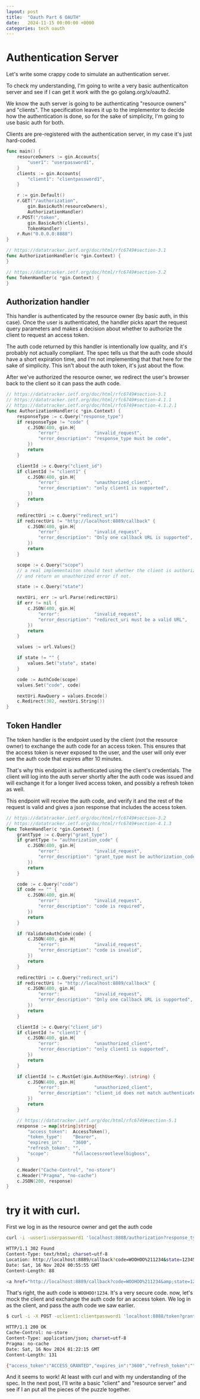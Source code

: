 ```yaml
---
layout: post
title:  "Oauth Part 6 OAUTH"
date:   2024-11-15 00:00:00 +0000
categories: tech oauth
---
```


# Authentication Server

Let's write some crappy code to simulate an authentication server.

To check my understanding, I'm going to write a very basic authenticaiton server and see if I can get it work with the
go golang.org/x/oauth2.


We know the auth server is going to be authenticating "resource owners" and "clients".
The specification leaves it up to the implementor to decide how the authentication is done, so for the sake of
simplicity, I'm going to use basic auth for both.

Clients are pre-registered with the authentication server, in my case it's just hard-coded.

```go
func main() {
	resourceOwners := gin.Accounts{
		"user1": "userpassword1",
	}
	clients := gin.Accounts{
		"client1": "clientpassword1",
	}

	r := gin.Default()
	r.GET("/authorization",
		gin.BasicAuth(resourceOwners),
		AuthorizationHandler)
	r.POST("/token",
		gin.BasicAuth(clients),
		TokenHandler)
	r.Run("0.0.0.0:8888")
}

// https://datatracker.ietf.org/doc/html/rfc6749#section-3.1
func AuthorizationHandler(c *gin.Context) {
}

// https://datatracker.ietf.org/doc/html/rfc6749#section-3.2
func TokenHandler(c *gin.Context) {
}
```


## Authorization handler

This handler is authenticated by the resource owner (by basic auth, in this case).
Once the user is authenticated, the handler picks apart the request query parameters and makes a decision
about whether to authorize the client to request an access token.

The auth code returned by this handler is intentionally low quality, and it's probably not actually compliant.
The spec tells us that the auth code should have a short expiration time, and I'm not implementing that that here
for the sake of simplicity. This isn't about the auth token, it's just about the flow.

After we've authorized the resource owner, we redirect the user's browser back to the client so it can pass the auth code.

```go
// https://datatracker.ietf.org/doc/html/rfc6749#section-3.1
// https://datatracker.ietf.org/doc/html/rfc6749#section-4.1.1
// https://datatracker.ietf.org/doc/html/rfc6749#section-4.1.2.1
func AuthorizationHandler(c *gin.Context) {
	responseType := c.Query("response_type")
	if responseType != "code" {
		c.JSON(400, gin.H{
			"error":             "invalid_request",
			"error_description": "response_type must be code",
		})
		return
	}

	clientId := c.Query("client_id")
	if clientId != "client1" {
		c.JSON(400, gin.H{
			"error":             "unauthorized_client",
			"error_description": "only client1 is supported",
		})
		return
	}

	redirectUri := c.Query("redirect_uri")
	if redirectUri != "http://localhost:8889/callback" {
		c.JSON(400, gin.H{
			"error":             "invalid_request",
			"error_description": "Only one callback URL is supported",
		})
		return
	}

	scope := c.Query("scope")
	// a real implementaiton should test whether the client is authorized to request the scope.
	// and return an unauthorized error if not.

	state := c.Query("state")

	nextUri, err := url.Parse(redirectUri)
	if err != nil {
		c.JSON(400, gin.H{
			"error":             "invalid_request",
			"error_description": "redirect_uri must be a valid URL",
		})
		return
	}

	values := url.Values{}

	if state != "" {
		values.Set("state", state)
	}

	code := AuthCode(scope)
	values.Set("code", code)

	nextUri.RawQuery = values.Encode()
	c.Redirect(302, nextUri.String())
}
```


## Token Handler

The token handler is the endpoint used by the client (not the resource owner) to exchange the auth
code for an access token. This ensures that the access token is never exposed to the user, and the
user will only ever see the auth code that expires after 10 minutes.

That's why this endpoint is authenticated using the client's credentials. The client will log
into the auth server shortly after the auth code was issued and will exchange it for a longer lived
access token, and possibly a refresh token as well.

This endpoint will receive the auth code, and verify it and the rest of the request is valid and gives a json response that includes the access token.


```go
// https://datatracker.ietf.org/doc/html/rfc6749#section-3.2
// https://datatracker.ietf.org/doc/html/rfc6749#section-4.1.3
func TokenHandler(c *gin.Context) {
	grantType := c.Query("grant_type")
	if grantType != "authorization_code" {
		c.JSON(400, gin.H{
			"error":             "invalid_request",
			"error_description": "grant_type must be authorization_code",
		})
		return
	}

	code := c.Query("code")
	if code == "" {
		c.JSON(400, gin.H{
			"error":             "invalid_request",
			"error_description": "code is required",
		})
		return
	}

	if !ValidateAuthCode(code) {
		c.JSON(400, gin.H{
			"error":             "invalid_request",
			"error_description": "code is invalid",
		})
		return
	}

	redirectUri := c.Query("redirect_uri")
	if redirectUri != "http://localhost:8889/callback" {
		c.JSON(400, gin.H{
			"error":             "invalid_request",
			"error_description": "Only one callback URL is supported",
		})
		return
	}

	clientId := c.Query("client_id")
	if clientId != "client1" {
		c.JSON(400, gin.H{
			"error":             "unauthorized_client",
			"error_description": "only client1 is supported",
		})
		return
	}

	if clientId != c.MustGet(gin.AuthUserKey).(string) {
		c.JSON(400, gin.H{
			"error":             "unauthorized_client",
			"error_description": "client_id does not match authenticated client",
		})
		return
	}

	// https://datatracker.ietf.org/doc/html/rfc6749#section-5.1
	response := map[string]string{
		"access_token":  AccessToken(),
		"token_type":    "Bearer",
		"expires_in":    "3600",
		"refresh_token": "",
		"scope":         "fullaccessrootlevelbigboss",
	}

	c.Header("Cache-Control", "no-store")
	c.Header("Pragma", "no-cache")
	c.JSON(200, response)
}
```


# try it with curl.

First we log in as the resource owner and get the auth code

```bash
curl -i -uuser1:userpassword1 'localhost:8888/authorization?response_type=code&client_id=client1&redirect_uri=http://localhost:8889/callback&state=12345'

HTTP/1.1 302 Found
Content-Type: text/html; charset=utf-8
Location: http://localhost:8889/callback?code=WOOHOO%211234&state=12345
Date: Sat, 16 Nov 2024 00:55:55 GMT
Content-Length: 88

<a href="http://localhost:8889/callback?code=WOOHOO%211234&amp;state=12345">Found</a>.
```

That's right, the auth code is `WOOHOO!1234`. It's a very secure code.
now, let's mock the client and exchange the auth code for an access token.
We log in as the client, and pass the auth code we saw earlier.

```bash
$ curl -i -X POST -uclient1:clientpassword1 'localhost:8888/token?grant_type=authorization_code&code=WOOHOO%211234&client_id=client1&redirect_uri=http%3A%2F%2Flocalhost%3A8889%2Fcallback'

HTTP/1.1 200 OK
Cache-Control: no-store
Content-Type: application/json; charset=utf-8
Pragma: no-cache
Date: Sat, 16 Nov 2024 01:22:15 GMT
Content-Length: 131

{"access_token":"ACCESS_GRANTED","expires_in":"3600","refresh_token":"","scope":"fullaccessrootlevelbigboss","token_type":"Bearer"}
```


And it seems to work! At least with curl and with my understanding of the spec.
In the next post, I'll write a basic "client" and "resource server" and see if I an put all the
pieces of the puzzle together.


[oauthrfc]: https://datatracker.ietf.org/doc/html/rfc6749
[jwkrfc]: https://datatracker.ietf.org/doc/html/rfc7517
[jwtrfc]: https://datatracker.ietf.org/doc/html/rfc7519
[jwarfc]: https://datatracker.ietf.org/doc/html/rfc7518
[jwsrfc]: https://datatracker.ietf.org/doc/html/rfc7515
[jwerfc]: https://datatracker.ietf.org/doc/html/rfc7516
[jsonrfc]: https://datatracker.ietf.org/doc/html/rfc7159
[jwtio]: https://jwtm.io/
